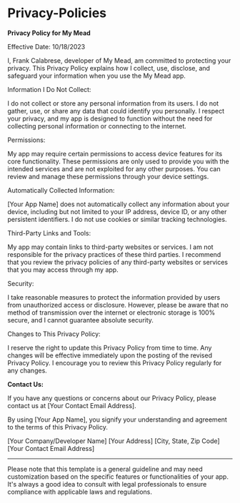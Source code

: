 # Privacy-Policies

**Privacy Policy for My Mead**

Effective Date: 10/18/2023

I, Frank Calabrese, developer of My Mead, am committed to protecting your privacy. This Privacy Policy explains how I collect, use, disclose, and safeguard your information when you use the My Mead app. 

Information I Do Not Collect:

I do not collect or store any personal information from its users. I do not gather, use, or share any data that could identify you personally. I respect your privacy, and my app is designed to function without the need for collecting personal information or connecting to the internet. 

Permissions:

My app may require certain permissions to access device features for its core functionality. These permissions are only used to provide you with the intended services and are not exploited for any other purposes. You can review and manage these permissions through your device settings.

Automatically Collected Information:

[Your App Name] does not automatically collect any information about your device, including but not limited to your IP address, device ID, or any other persistent identifiers. I do not use cookies or similar tracking technologies.

Third-Party Links and Tools:

My app may contain links to third-party websites or services. I am not responsible for the privacy practices of these third parties. I recommend that you review the privacy policies of any third-party websites or services that you may access through my app.

Security:

I take reasonable measures to protect the information provided by users from unauthorized access or disclosure. However, please be aware that no method of transmission over the internet or electronic storage is 100% secure, and I cannot guarantee absolute security.

Changes to This Privacy Policy:

I reserve the right to update this Privacy Policy from time to time. Any changes will be effective immediately upon the posting of the revised Privacy Policy. I encourage you to review this Privacy Policy regularly for any changes.

**Contact Us:**

If you have any questions or concerns about our Privacy Policy, please contact us at [Your Contact Email Address].

By using [Your App Name], you signify your understanding and agreement to the terms of this Privacy Policy.

[Your Company/Developer Name]
[Your Address]
[City, State, Zip Code]
[Your Contact Email Address]

---

Please note that this template is a general guideline and may need customization based on the specific features or functionalities of your app. It's always a good idea to consult with legal professionals to ensure compliance with applicable laws and regulations.

